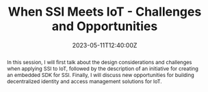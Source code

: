 ---
title: When SSI Meets IoT - Challenges and Opportunities

event: European Identity and Cloud Conference 2023 (EIC 2023)
event_url: https://www.kuppingercole.com/events/eic2023

location: In-Person/Virtual

summary: A talk about challenges and opportunities for applying SSI for IoT
abstract: In this session, I will first talk about the design considerations and challenges when applying SSI to IoT, followed by the description of an initiative for creating an embedded SDK for SSI. Finally, I will discuss new opportunities for building decentralized identity and access management solutions for IoT.

# Talk start and end times.
#   End time can optionally be hidden by prefixing the line with `#`.
date: "2023-05-11T12:40:00Z"
#date_end: "2030-06-01T15:00:00Z"
all_day: false

#authors: []
#tags: []

# Is this a featured talk? (true/false)
featured: false

links:
- icon: twitter
  icon_pack: fab
  name: Follow
  url: https://twitter.com/cryptoxfan
url_code: ""
url_pdf: ""
url_video: https://www.kuppingercole.com/watch/ssi-meets-iot-eic2023
---